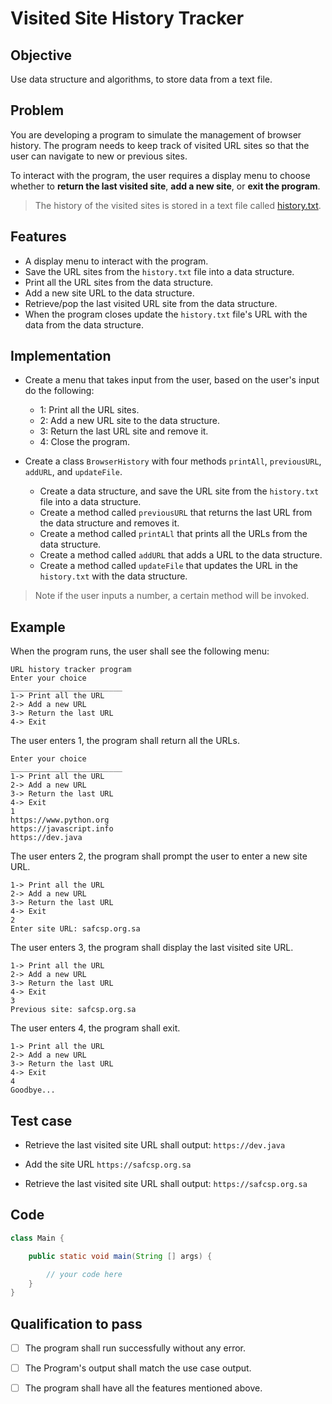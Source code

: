 # Visited Site History Tracker

## Objective 
Use data structure and algorithms, to store data from a text file.

## Problem 

You are developing a program to simulate the management of browser history. The program needs to keep track of visited URL sites so that the user can navigate to new or previous sites.

To interact with the program, the user requires a display menu to choose whether to **return the last visited site**, **add a new site**, or **exit the program**.

> The history of the visited sites is stored in a text file called [history.txt](https://github.com/SAFCSP-Team/browser-history/blob/main/src/history.txt).

## Features 
- A display menu to interact with the program.
- Save the URL sites from the `history.txt` file into a data structure.
- Print all the URL sites from the data structure.
- Add a new site URL to the data structure.
- Retrieve/pop the last visited URL site from the data structure.
- When the program closes update the `history.txt` file's URL with the data from the data structure.


## Implementation
- Create a menu that takes input from the user, based on the user's input do the following:
    - 1: Print all the URL sites.
    - 2: Add a new URL site to the data structure.
    - 3: Return the last URL site and remove it.
    - 4: Close the program.

- Create a class `BrowserHistory` with four methods `printAll`, `previousURL`, `addURL`, and `updateFile`.
    - Create a data structure, and save the URL site from the `history.txt` file into a data structure. 
    - Create a method called `previousURL` that returns the last URL from the data structure and removes it.
    - Create a method called `printALl` that prints all the URLs from the data structure.
    - Create a method called `addURL` that adds a URL to the data structure.
    - Create a method called `updateFile` that updates the URL in the `history.txt` with the data structure. 

> Note if the user inputs a number, a certain method will be invoked. 

## Example
When the program runs, the user shall see the following menu:
```
URL history tracker program
Enter your choice
_________________________
1-> Print all the URL
2-> Add a new URL
3-> Return the last URL
4-> Exit
```
The user enters 1, the program shall return all the URLs.
```
Enter your choice
_________________________
1-> Print all the URL
2-> Add a new URL
3-> Return the last URL
4-> Exit
1
https://www.python.org
https://javascript.info
https://dev.java
```

The user enters 2, the program shall prompt the user to enter a new site URL.
```
1-> Print all the URL
2-> Add a new URL
3-> Return the last URL
4-> Exit
2
Enter site URL: safcsp.org.sa
```

The user enters 3, the program shall display the last visited site URL.
```
1-> Print all the URL
2-> Add a new URL
3-> Return the last URL
4-> Exit
3
Previous site: safcsp.org.sa
```

The user enters 4, the program shall exit.
```
1-> Print all the URL
2-> Add a new URL
3-> Return the last URL
4-> Exit
4
Goodbye...
```

## Test case
- Retrieve the last visited site URL shall output: ```https://dev.java```

- Add the site URL `https://safcsp.org.sa`

- Retrieve the last visited site URL shall output: ```https://safcsp.org.sa```

## Code 
```java 
class Main {

    public static void main(String [] args) {

        // your code here
    }
}
```

## Qualification to pass
- [ ] The program shall run successfully without any error.
- [ ] The Program's output shall match the use case output.
- [ ] The program shall have all the features mentioned above.

